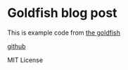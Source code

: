 # Goldfish  blog post

This is example code from [the goldfish](https://www.thegoldfish.org/2019/04/using-c-libraries-from-go/)

[github](https://github.com/timhughes/cgoexample)

MIT License


